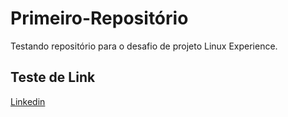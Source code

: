 # Primeiro-Repositório

Testando repositório para o desafio de projeto Linux Experience.

## Teste de Link

[Linkedin](https://linkedin.com/)
